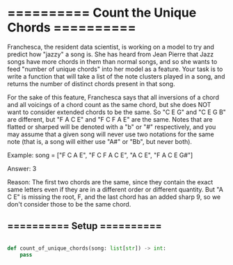 
# ========== Count the Unique Chords ==========
Franchesca, the resident data scientist, is working on a model to try and predict how "jazzy" a song is. She has heard from Jean Pierre that Jazz songs have more chords in them than normal songs, and so she wants to feed "number of unique chords" into her model as a feature. Your task is to write a function that will take a list of the note clusters played in a song, and returns the number of distinct chords present in that song.

For the sake of this feature, Franchesca says that all inversions of a chord and all voicings of a chord count as the same chord, but she does NOT want to consider extended chords to be the same. So "C E G" and "C E G B" are different, but "F A C E" and "F C F A E" are the same. Notes that are flatted or sharped will be denoted with a "b" or "#" respectively, and you may assume that a given song will never use two notations for the same note (that is, a song will either use "A#" or "Bb", but never both).

Example:
song = ["F C A E", "F C F A C E", "A C E", "F A C E G#"]

Answer: 3

Reason: The first two chords are the same, since they contain the exact same letters
even if they are in a different order or different quantity. But "A C E" is missing
the root, F, and the last chord has an added sharp 9, so we don't consider those to
be the same chord.

## ========== Setup ==========
```python

def count_of_unique_chords(song: list[str]) -> int:
    pass

```
